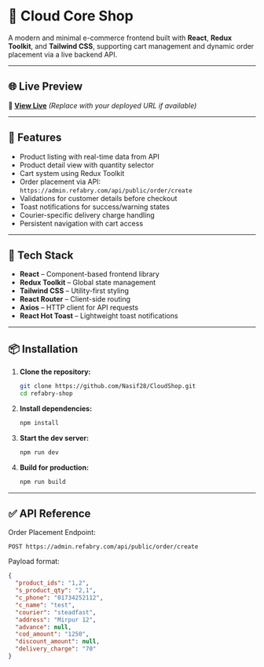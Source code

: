 # 🛒 Cloud Core Shop

A modern and minimal e-commerce frontend built with **React**, **Redux Toolkit**, and **Tailwind CSS**, supporting cart management and dynamic order placement via a live backend API.

---

## 🌐 Live Preview

**🔗 [View Live](https://cloud-shop-olive.vercel.app)**
*(Replace with your deployed URL if available)*

---

## 🚀 Features

* Product listing with real-time data from API
* Product detail view with quantity selector
* Cart system using Redux Toolkit
* Order placement via API:
  `https://admin.refabry.com/api/public/order/create`
* Validations for customer details before checkout
* Toast notifications for success/warning states
* Courier-specific delivery charge handling
* Persistent navigation with cart access

---

## 🧰 Tech Stack

* **React** – Component-based frontend library
* **Redux Toolkit** – Global state management
* **Tailwind CSS** – Utility-first styling
* **React Router** – Client-side routing
* **Axios** – HTTP client for API requests
* **React Hot Toast** – Lightweight toast notifications

---

## 📦 Installation

1. **Clone the repository:**

   ```bash
   git clone https://github.com/Nasif28/CloudShop.git
   cd refabry-shop
   ```

2. **Install dependencies:**

   ```bash
   npm install
   ```

3. **Start the dev server:**

   ```bash
   npm run dev
   ```

4. **Build for production:**

   ```bash
   npm run build
   ```

---

## ✅ API Reference

Order Placement Endpoint:

```
POST https://admin.refabry.com/api/public/order/create
```

Payload format:

```json
{
  "product_ids": "1,2",
  "s_product_qty": "2,1",
  "c_phone": "01734252112",
  "c_name": "test",
  "courier": "steadfast",
  "address": "Mirpur 12",
  "advance": null,
  "cod_amount": "1250",
  "discount_amount": null,
  "delivery_charge": "70"
}
```

